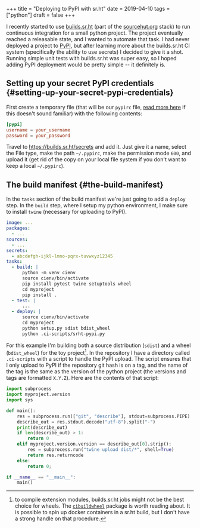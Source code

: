+++
title = "Deploying to PyPI with sr.ht"
date = 2019-04-10
tags = ["python"]
draft = false
+++

I recently started to use [builds.sr.ht](https://builds.sr.ht) (part of the [sourcehut.org](https://sourcehut.org)
stack) to run continuous integration for a small python
project. The project eventually reached a releasable state, and I
wanted to automate that task. I had never deployed a project to
[PyPI](https://pypi.org/), but after learning more about the builds.sr.ht CI system
(specifically the ability to use secrets) I decided to give it a
shot. Running simple unit tests with builds.sr.ht was super easy,
so I hoped adding PyPI deployment would be pretty simple -- it
definitely is.


## Setting up your secret PyPI credentials {#setting-up-your-secret-pypi-credentials}

First create a temporary file (that will be our `pypirc` file,
[read more here](https://packaging.python.org/guides/distributing-packages-using-setuptools/#uploading-your-project-to-pypi) if this doesn't sound familiar) with the following
contents:

```toml
[pypi]
username = your_username
password = your_password
```

Travel to <https://builds.sr.ht/secrets> and add it. Just give it a
name, select the File type, make the path `~/.pypirc`, make the
permission mode `600`, and upload it (get rid of the copy on your
local file system if you don't want to keep a local `~/.pypirc`).


## The build manifest {#the-build-manifest}

In the `tasks` section of the build manifest we're just going to
add a `deploy` step. In the `build` step, where I setup my python
environment, I make sure to install `twine` (necessary for
uploading to PyPI).

```yaml
image: ...
packages:
  - ...
sources:
  - ...
secrets:
  - abcdefgh-ijkl-lmno-pqrx-tuvwxyz12345
tasks:
  - build: |
      python -m venv cienv
      source cienv/bin/activate
      pip install pytest twine setuptools wheel
      cd myproject
      pip install .
  - test: |
      ...
  - deploy: |
      source cienv/bin/activate
      cd myproject
      python setup.py sdist bdist_wheel
      python .ci-scripts/srht-pypi.py
```

For this example I'm building both a source distribution (`sdist`)
and a wheel (`bdist_wheel`) for the toy project[^fn:1]. In the
repository I have a directory called `.ci-scripts` with a script
to handle the PyPI upload. The script ensures that I only upload
to PyPI if the repository git hash is on a tag, and the name of
the tag is the same as the version of the python project (the
versions and tags are formatted `X.Y.Z`). Here are the contents of
that script:

```python
import subprocess
import myproject.version
import sys

def main():
    res = subprocess.run(["git", "describe"], stdout=subprocess.PIPE)
    describe_out = res.stdout.decode("utf-8").split("-")
    print(describe_out)
    if len(describe_out) > 1:
        return 0
    elif myproject.version.version == describe_out[0].strip():
        res = subprocess.run("twine upload dist/*", shell=True)
        return res.returncode
    else:
        return 0;

if __name__ == "__main__":
    main()
```

[^fn:1]: to compile extension modules, builds.sr.ht jobs might not be
    the best choice for wheels. The [`cibuildwheel`](https://github.com/joerick/cibuildwheel) package is worth
    reading about. It is possible to spin up docker containers in a
    sr.ht build, but I don't have a strong handle on that procedure.
